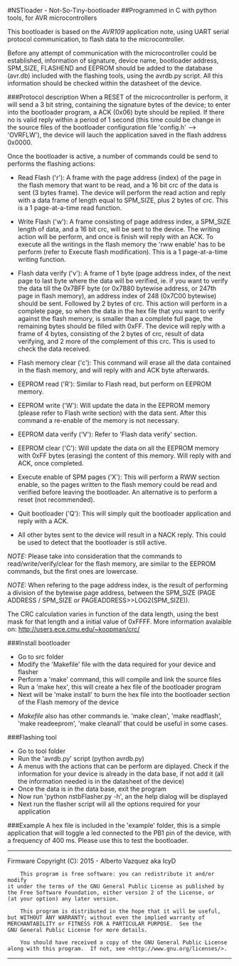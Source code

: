 #NSTloader - Not-So-Tiny-bootloader
##Programmed in C with python tools, for AVR microcontrollers

This bootloader is based on the _AVR109_ application note, using UART serial
protocol communication, to flash data to the microcontroller.

Before any attempt of communication with the microcontroller could be
established, information of signature, device name, bootloader address,
SPM_SIZE, FLASHEND and EEPROM should be added to the database (avr.db)
included with the flashing tools, using the avrdb.py script. All this
information should be checked within the datasheet of the device.

###Protocol description
When a RESET of the microcontroller is perform, it will send a 3 bit string,
containing the signature bytes of the device; to enter into the bootloader
program, a ACK (0x06) byte should be replied. If there no is valid reply within
a period of 1 second (this time could be change in the source files of the
bootloader configuration file 'config.h' --> 'OVRFLW'), the device will lauch
the application saved in the flash address 0x0000.

Once the bootloader is active, a number of commands could be send to performs
the flashing actions:

* Read Flash ('r'):
A frame with the page address (index) of the page in the flash memory that
want to be read, and a 16 bit crc of the data is sent (3 bytes frame).
The device will perform the read action and reply with a data frame of
length equal to SPM_SIZE, plus 2 bytes of crc. This is a 1 page-at-a-time
read function.

* Write Flash ('w'):
A frame consisting of page address index, a SPM_SIZE length of data, and
a 16 bit crc, will be sent to the device. The writing action will be
perform, and once is finish will reply with an ACK. To execute all the
writings in the flash memory the 'rww enable' has to be perform (refer to
Execute flash modification). This is a 1 page-at-a-time writing function.

* Flash data verify ('v'):
A frame of 1 byte (page address index, of the next page to last byte where the
data will be verified, ie. if you want to verify the data till the 0x7BFF byte
(or 0x7B80 bytewise address, or 247th page in flash memory), an address index
of 248 (0x7C00 bytewise) should be sent. Followed by 2 bytes of crc. This
action will perform in a complete page, so when the data in the hex file that
you want to verify against the flash memory, is smaller than a complete full
page, the remaining bytes should be filled with 0xFF.
The device will reply with a frame of 4 bytes, consisting of the 2 bytes of crc,
result of data verifying, and 2 more of the complement of this crc. This is
used to check the data received.

* Flash memory clear ('c'):
This command will erase all the data contained in the flash memory, and will
reply with and ACK byte afterwards.

* EEPROM read ('R'):
Similar to Flash read, but perform on EEPROM memory.

* EEPROM write ('W'):
Will update the data in the EEPROM memory (please refer to Flash write
section) with the data sent. After this command a re-enable of the
memory is not necessary.

* EEPROM data verify ('V'):
Refer to 'Flash data verify' section.

* EEPROM clear ('C'):
Will update the data on all the EEPROM memory with 0xFF bytes (erasing)
the content of this memory. Will reply with and ACK, once completed.

* Execute enable of SPM pages ('X'):
This will perform a RWW section enable, so the pages written to the flash memory
could be read and verified before leaving the bootloader. An alternative is to
perform a reset (not recommended).

* Quit bootloader ('Q'):
This will simply quit the bootloader application and reply with a ACK.

* All other bytes sent to the device will result in a NACK reply. This could be
used to detect that the bootloader is still active.

*NOTE:* Please take into consideration that the commands to
read/write/verify/clear for the flash memory, are similar to the EEPROM
commands, but the first ones are lowercase.

*NOTE:* When refering to the page address index, is the result of performing
a division of the bytewise page address, between the SPM_SIZE
(PAGE ADDRESS / SPM_SIZE or PAGEADDRESS>>LOG2(SPM_SIZE)).

The CRC calculation varies in function of the data length, using the best
mask for that length and a initial value of 0xFFFF.
More information avalaible on: http://users.ece.cmu.edu/~koopman/crc/

###Install bootloader
- Go to src folder
- Modify the 'Makefile' file with the data required for your device and flasher
- Perform a 'make' command, this will compile and link the source files
- Run a 'make hex', this will create a hex file of the bootloader program
- Next will be 'make install' to burn the hex file into the bootloader section
of the Flash memory of the device
* _Makefile_ also has other commands ie. 'make clean', 'make readflash',
'make readeeprom', 'make cleanall' that could be useful in some cases.

###Flashing tool
- Go to tool folder
- Run the 'avrdb.py' script (python avrdb.py)
- A menus with the actions that can be perform are diplayed. Check if the
information for your device is already in the data base, if not add it (all
the information needed is in the datasheet of the device)
- Once the data is in the data base, exit the program
- Now run 'python nstbFlasher.py -h', an the help dialog will be displayed
- Next run the flasher script will all the options required for your
  application

###Example
A hex file is included in the 'example' folder, this is a simple application
that will toggle a led connected to the PB1 pin of the device, with a frequency
of 400 ms. Please use this to test the bootloader.


****************************************************************************
Firmware Copyright (C):
    2015 - Alberto Vazquez aka IcyD

        This program is free software: you can redistribute it and/or modify
    it under the terms of the GNU General Public License as published by
    the Free Software Foundation, either version 2 of the License, or
    (at your option) any later version.

        This program is distributed in the hope that it will be useful,
    but WITHOUT ANY WARRANTY; without even the implied warranty of
    MERCHANTABILITY or FITNESS FOR A PARTICULAR PURPOSE.  See the
    GNU General Public License for more details.

        You should have received a copy of the GNU General Public License
    along with this program.  If not, see <http://www.gnu.org/licenses/>.

****************************************************************************
